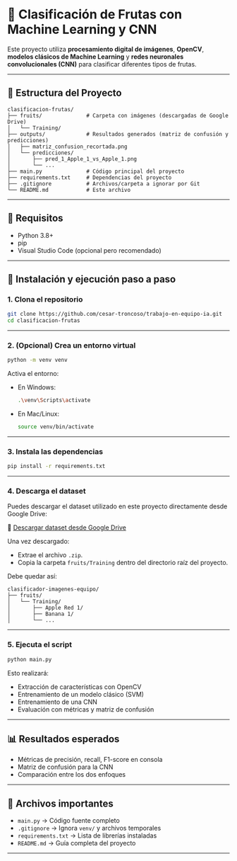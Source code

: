 # 🥝 Clasificación de Frutas con Machine Learning y CNN

Este proyecto utiliza **procesamiento digital de imágenes**, **OpenCV**, **modelos clásicos de Machine Learning** y **redes neuronales convolucionales (CNN)** para clasificar diferentes tipos de frutas.

---

## 📂 Estructura del Proyecto

```
clasificacion-frutas/
├── fruits/              # Carpeta con imágenes (descargadas de Google Drive)
│   └── Training/
├── outputs/             # Resultados generados (matriz de confusión y predicciones)
│   ├── matriz_confusion_recortada.png
│   └── predicciones/
│       ├── pred_1_Apple_1_vs_Apple_1.png
│       └── ...
├── main.py              # Código principal del proyecto
├── requirements.txt     # Dependencias del proyecto
├── .gitignore           # Archivos/carpeta a ignorar por Git
└── README.md            # Este archivo
```
---

## 🔧 Requisitos

- Python 3.8+
- pip
- Visual Studio Code (opcional pero recomendado)

---

## 🚀 Instalación y ejecución paso a paso

### 1. Clona el repositorio

```bash
git clone https://github.com/cesar-troncoso/trabajo-en-equipo-ia.git
cd clasificacion-frutas
```
---

### 2. (Opcional) Crea un entorno virtual

```bash
python -m venv venv
```

Activa el entorno:

- En Windows:
  ```bash
  .\venv\Scripts\activate
  ```
- En Mac/Linux:
  ```bash
  source venv/bin/activate
  ```

---

### 3. Instala las dependencias

```bash
pip install -r requirements.txt
```
---

### 4. Descarga el dataset


Puedes descargar el dataset utilizado en este proyecto directamente desde Google Drive:

🔗 [Descargar dataset desde Google Drive](https://drive.google.com/uc?export=download&id=1eyJOXRn7Ch7MW7uMtv9eeePjPcWd0ecz)

Una vez descargado:
- Extrae el archivo `.zip`.
- Copia la carpeta `fruits/Training` dentro del directorio raíz del proyecto.

Debe quedar así:
```
clasificador-imagenes-equipo/
├── fruits/
│   └── Training/
│       ├── Apple Red 1/
│       ├── Banana 1/
│       └── ...
```

---

### 5. Ejecuta el script

```bash
python main.py
```

Esto realizará:

- Extracción de características con OpenCV
- Entrenamiento de un modelo clásico (SVM)
- Entrenamiento de una CNN
- Evaluación con métricas y matriz de confusión

---

## 📊 Resultados esperados

- Métricas de precisión, recall, F1-score en consola
- Matriz de confusión para la CNN
- Comparación entre los dos enfoques

---

## 📁 Archivos importantes

- `main.py` → Código fuente completo
- `.gitignore` → Ignora `venv/` y archivos temporales
- `requirements.txt` → Lista de librerías instaladas
- `README.md` → Guía completa del proyecto

---
